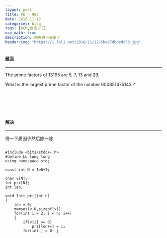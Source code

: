 ```yaml
---
layout: post
title: PE - 003
date: 2018-11-12
categories: blog
tags: [ACM,数论,PE]
use_math: true	
description: 她再也不会来了
header-img: "https://i.loli.net/2018/11/12/5be97dbdedc53.jpg"
---
```




#### 题面

*****

The prime factors of 13195 are 5, 7, 13 and 29.

What is the largest prime factor of the number 600851475143 ?

<br><br><br><br>



#### 解决

***

筛一下质因子然后除一除<br>



<pre><code>
#include &lt;bits/stdc++.h&gt;
#define LL long long
using namespace std;

const int N = 1e6+7;

char v[N];
int pri[N];
int len;

void Init_pri(int n)
{
	len = 0;
    memset(v,0,sizeof(v));
    for(int i = 2; i < n; i++)
    {
        if(v[i] == 0)
            pri[len++] = i;
        for(int j = 0; j<len && pri[j]*i<n; j++){
            v[i*pri[j]] = true;
            if(i%pri[j]==0) break;
        }
    }
}

int main(int argc, char const *argv[])
{
	LL x;

	x = 600851475143;
	Init_pri(N);
	for(int i = 0; i < len; i ++){
		while(x % pri[i] == 0){
			x /= pri[i];
		}
	}
	cout << x << endl;

	return 0;
}
